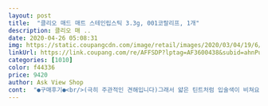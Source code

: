 ```yaml
---
layout: post 
title:  "클리오 매드 매트 스테인립스틱 3.3g, 001코랄리프, 1개" 
description: 클리오 매 ..
date: 2020-04-26 05:08:31 
img: https://static.coupangcdn.com/image/retail/images/2020/03/04/19/6/4fef1ebb-be7f-432d-ab1d-4fa714c66998.jpg 
linkUrl: https://link.coupang.com/re/AFFSDP?lptag=AF3600438&subid=ahnPublicAsk&pageKey=1319399012&itemId=2339534022&vendorItemId=70336131642&traceid=V0-113-79ea5058348415a2 
categories: [1010] 
color: f44336 
price: 9420 
author: Ask View Shop 
cont:  "●구매후기●<br/>(극히 주관적인 견해입니다)그래서 얇은 틴트처럼 입술색이 비쳐요<br/>(전 개인적으로 인위적인 과일향은 별로에요)<br/><br/> -배송일 : 2020.<br/>03.<br/>12<br/><br/> -유통가 : 16,000 원<br/><br/> -제품명 : 클리오 매드 매트 스테인 립스틱 3.<br/>3g 001 코랄리프<br/><br/> -제품명 : 클리오 매드 매트 스테인 립스틱 3.<br/>3g 007 브릭터치<br/><br/> -주문일 : 2020.<br/>03.<br/>11<br/><br/> -쿠팡가 : 11,200 원<br/>1) 배송<br/>2) 가격<br/>2023년 3월 3일까지로 매우 넉넉합니다.<br/><br/>3) 용기 디자인<br/>3개 샀으니 오래 써도 되겠지만 ㅋㅋ 왠지 3개 다 올해 안에 다 쓸 것 같네요.<br/><br/>3만원 이상 구매하면 5천원 할인쿠폰이 있어서 3가지 색깔 립스틱을 같이 구매했어요.<br/><br/>4) 발색력<br/>5) 향기<br/>6) 지속력<br/>7) 유통기한<br/>♥♥♥클리오 립스틱♥♥♥<br/>겉 디자인이 예쁜 애는 아닌것 같아요 ㅋㅋ<br/>고소하고 맛있는 향기가 납니다.<br/> 코코넛 향기 같은 느낌이에요.<br/> 바를때 기분이 좋아져요.<br/><br/>광고에 나온 코랄리프+브릭터치 조합이 넘 이뻐서 두개 다 주문했구<br/>구매하고 다음날 아침에 도착했습니다<br/>단지 립스틱 발랐을때 입술색이랑 용기색이 같아서 사용하기는 편할것 같아요.<br/> 용기가 예쁜 스타일이라기 보다는 제품이 좋은 스타일입니다.<br/><br/>두껍게 발라지지도 않고 얇게 발라져서 좋아요.<br/><br/>또 옅게 그라데이션하면 핑크기도 올라와서 브릭이라기보단<br/>뚜껑이 조금 뻑뻑해서 열고 닫기 불편해요<br/>루즈힐이 제일 부드러웠고 도톰하게 발렸으며<br/>매드매트랑 스테인은 비슷한 되직함이었는데 스테인이 더 얇게 발려요<br/>묻어남은 아주초금 있었구요 지속력은 오전에 바르고<br/>묻어남은 아주초금 있었습니다 지속력은 오전에 바르고<br/>뭐죠 이거... <br/><br/>바르고 난 다음 컵에 입을 댔을때 안묻어나진 않습니다.<br/> 근데 일반 립그로스 보다는 덜 묻는것 같아요.<br/> 아침에 바르면 점심먹을때까지 유지되고, 점심먹고 다시 덧바르고.<br/>.<br/> 정도라고 보면 됩니다.<br/><br/>바르기 보다 톡톡톡 두드리는 느낌으로 얇게 발라도 좋습니다<br/>발랄함보단 차분한 톤이라 하나만 발라도 괜찮았구요<br/>발림성은 루즈힐과 매드매트 그리고 이 제품을 비교하면<br/>봄이라 브릭도 밝고 화사하게 출시했나봐요<br/>브릭이라해서 짙은 벽돌 레드를 예상하시겠지만<br/>브릭터치같은 짙은 레드나 코랄컬러랑 매치하면 색상을 이쁘게<br/>세상에 비닐에 각각각 배송이 되었어요.<br/> ㅡ,.<br/>ㅡ<br/>실제 발라보니 광고와 좀 다르지만 그래도 이쁘네요<br/>쓰던 틴트가 떨어져가고, 봄도 넘어가는데 화사한 립스틱을 뭘 살까 고민하다가 구매하게 되었어요.<br/><br/>아, 근데 다른 색으로 립스틱 3개 주문했는데.<br/>.<br/><br/>얇게 발리고 수분감도 좀 있어서 막 건조해지진 않는데, 립글로스처럼 끈적이지 않아서 좋아요<br/>얇게 발리는 특성상 제 입술색이 비치면서 섞여서 그런가봐요<br/>옅은 색이라 각질부각 좀 심하구요 살구피치색인데<br/>오프라인 테스트 해보고 살까말까 고민하다가<br/>원래가격에서 30% 할인된 가격에다가(그게 만원 정도) 3만원 이상 구매시 5천원 할인까지 더해져서... <br/><br/>이제품은 좀 더 밝고 딥하지 않은 색감이었어요<br/>점심 먹을 때까지 유지되었구 밥먹구 수정한번 했습니다<br/>중화시켜줘요 밀키해진달까<br/>집에 오니 아른거려서 ㅋ ㅋ주문했어요<br/>체리레드?핑크레드?같았어요<br/>최종 구매 가격은 8747원<br/>패키지는 위는 사각 아래는 원형인 틴트같은 느낌의 무광 케이스인데요<br/>한번만 발랐을땐 음? 색 차이가 없나 싶지만 두세번 바르면 원하는 입술색이 딱 나옵니다.<br/><br/>향은 거의 나지 않아서 좋았구요<br/>향은 거의 나지 않았어요<br/>" 
---
```

